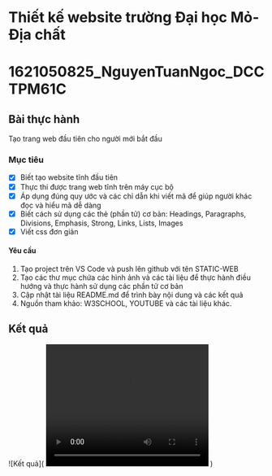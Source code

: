 # Thiết kế website trường Đại học Mỏ-Địa chất
# 1621050825_NguyenTuanNgoc_DCCTPM61C

## Bài thực hành 
Tạo trang web đầu tiên cho người mới bắt đầu
 
### Mục tiêu
- [x] Biết tạo website tĩnh đầu tiên
- [x] Thực thi được trang web tĩnh trên máy cục bộ
- [x] Áp dụng đúng quy ước và các chỉ dẫn khi viết mã để giúp người khác đọc và hiểu mã dễ dàng
- [x] Biết cách sử dụng các thẻ (phần tử) cơ bản: Headings, Paragraphs, Divisions, Emphasis, Strong, Links, Lists, Images
- [x] Viết css đơn giản

#### Yêu cầu
1. Tạo project trên VS Code và push lên github với tên STATIC-WEB
2. Tạo các thư mục chứa các hình ảnh và các tài liệu để thực hành điều hướng và thực hành sử dụng các phần tử cơ bản
3. Cập nhật tài liệu README.md để trình bày nội dung và các kết quả
4. Nguồn tham khảo: W3SCHOOL, YOUTUBE và các tài liệu khác.
 
## Kết quả
![Kết quả](
    <video width="320" height="240" controls>
  <source src="videos/demo_web.mp4" type="video/mp4">
</video>
)
